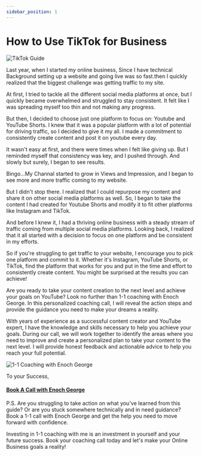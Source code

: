 ```yaml
---
sidebar_position: 1
---
```

# How to Use TikTok for Business

![TikTok Guide](https://trafficbingoassets.s3.us-east-2.amazonaws.com/tiktokvideosbook.png)

Last year, when I started my online business, Since I have technical Background setting up a website and going live was so fast.then I quickly realized that the biggest challenge was getting traffic to my site.

At first, I tried to tackle all the different social media platforms at once, but I quickly became overwhelmed and struggled to stay consistent. It felt like I was spreading myself too thin and not making any progress.

But then, I decided to choose just one platform to focus on: Youtube and YouTube Shorts. I knew that it was a popular platform with a lot of potential for driving traffic, so I decided to give it my all. I made a commitment to consistently create content and post it on youtube every day.

It wasn't easy at first, and there were times when I felt like giving up. But I reminded myself that consistency was key, and I pushed through. And slowly but surely, I began to see results. 

Bingo...My Channal started to grow in Views and Impression, and I began to see more and more traffic coming to my website.

But I didn't stop there. I realized that I could repurpose my content and share it on other social media platforms as well. So, I began to take the content I had created for Youtube Shorts and modify it to fit other platforms like Instagram and TikTok.

And before I knew it, I had a thriving online business with a steady stream of traffic coming from multiple social media platforms. Looking back, I realized that it all started with a decision to focus on one platform and be consistent in my efforts.

So if you're struggling to get traffic to your website, I encourage you to pick one platform and commit to it. Whether it's Instagram, YouTube Shorts, or TikTok, find the platform that works for you and put in the time and effort to consistently create content. You might be surprised at the results you can achieve!

Are you ready to take your content creation to the next level and achieve your goals on YouTube? Look no further than 1-1 coaching with Enoch George. In this personalized coaching call, I will reveal the action steps and provide the guidance you need to make your dreams a reality.

With years of experience as a successful content creator and YouTube expert, I have the knowledge and skills necessary to help you achieve your goals. During our call, we will work together to identify the areas where you need to improve and create a personalized plan to take your content to the next level. I will provide honest feedback and actionable advice to help you reach your full potential.


![1-1 Coaching with Enoch George](https://trafficbingoassets.s3.us-east-2.amazonaws.com/enochgeorge120x120.jpeg)

To your Success, 

#### [Book A Call with Enoch George](https://buildbusiness.online/courses/youtube-secrets/)  

P.S. Are you struggling to take action on what you've learned from this guide? Or are you stuck somewhere technically and in need guidance? Book a 1-1 call with Enoch George and get the help you need to move forward with confidence.

Investing in 1-1 coaching with me is an investment in yourself and your future success. Book your coaching call today and let's make your Online Business goals a reality!


